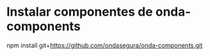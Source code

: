 # Instalar componentes de onda-components

npm install git+https://github.com/ondasegura/onda-components.git
